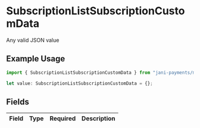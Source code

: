 # SubscriptionListSubscriptionCustomData

Any valid JSON value

## Example Usage

```typescript
import { SubscriptionListSubscriptionCustomData } from "jani-payments/models/operations";

let value: SubscriptionListSubscriptionCustomData = {};
```

## Fields

| Field       | Type        | Required    | Description |
| ----------- | ----------- | ----------- | ----------- |